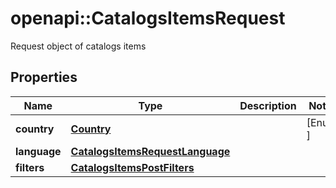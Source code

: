 # openapi::CatalogsItemsRequest

Request object of catalogs items

## Properties
Name | Type | Description | Notes
------------ | ------------- | ------------- | -------------
**country** | [**Country**](Country.md) |  | [Enum: ] 
**language** | [**CatalogsItemsRequestLanguage**](CatalogsItemsRequest_language.md) |  | 
**filters** | [**CatalogsItemsPostFilters**](CatalogsItemsPostFilters.md) |  | 


